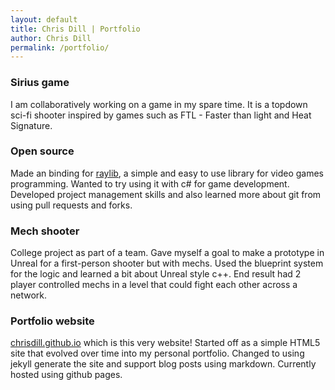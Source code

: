 ```yaml
---
layout: default
title: Chris Dill | Portfolio
author: Chris Dill
permalink: /portfolio/
---
```


### Sirius game
I am collaboratively working on a game in my spare time. It is a topdown sci-fi shooter inspired by games such as FTL - Faster than light and Heat Signature.

### Open source
Made an binding for <a href="https://www.raylib.com/">raylib</a>, a simple and easy to use library for video games programming. Wanted to try using it with c# for game development. Developed project management skills and also learned more about git from using pull requests and forks.

### Mech shooter
College project as part of a team. Gave myself a goal to make a prototype in Unreal for a first-person shooter but with mechs. Used the blueprint system for the logic and learned a bit about Unreal style c++. End result had 2 player controlled mechs in a level that could fight each other across a network.

### Portfolio website
<a href="https://chrisdill.github.io">chrisdill.github.io</a> which is this very website!
Started off as a simple HTML5 site that evolved over time into my personal portfolio. Changed to using jekyll generate the site and support blog posts using markdown. Currently hosted using github pages.
